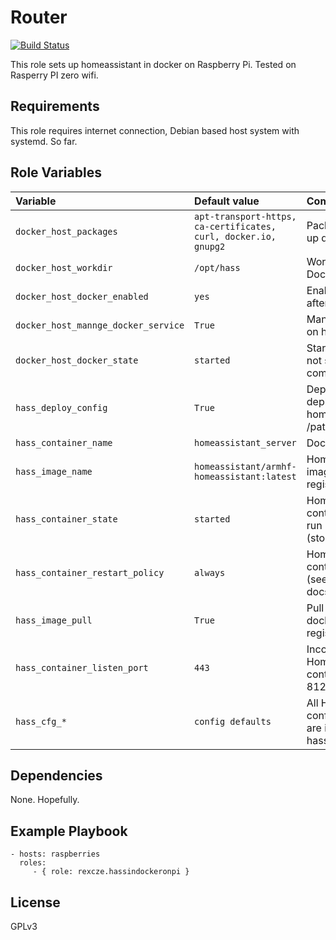 Router
=========

[![Build Status](https://travis-ci.org/rexcze/ansible-role-hassindockeronpi.svg?branch=master)](https://travis-ci.org/rexcze/ansible-role-hassindockeronpi)

This role sets up homeassistant in docker on Raspberry Pi. Tested on Rasperry PI zero wifi.

Requirements
------------

This role requires internet connection, Debian based host system with systemd. So far.

Role Variables
--------------

| Variable                           | Default value          | Comments (type)                                                                      |
| :---                               | :---                   | :---                                                                                 |
| `docker_host_packages`             | `apt-transport-https, ca-certificates, curl, docker.io, gnupg2`| Packages needed to set up docker host        |
| `docker_host_workdir`              | `/opt/hass`            | Working directory on Docker host                                                     |
| `docker_host_docker_enabled`       | `yes`                  | Enable Docker daemon after start                                                     |
| `docker_host_mannge_docker_service`| `True`                 | Manage Docker service on host                                                        | 
| `docker_host_docker_state`         | `started`              | Start docker daemon. If not started all docker command will fail.                    |
| `hass_deploy_config`               | `True`                 | Deploy (True) or not to deploy (False) homeassistant config to /path/config directory|
| `hass_container_name`              | `homeassistant_server` | Docker container name                                                                |
| `hass_image_name`                  | `homeassistant/armhf-homeassistant:latest`| Home assistant Docker image name in Docker registry               |
| `hass_container_state`             | `started`              | Home assistant Docker container state. To be run (started) or not (stopped)          |
| `hass_container_restart_policy`    | `always`               | Home assistant Docker container restart policy (see Ansible or Docker docs)          |
| `hass_image_pull`                  | `True`                 | Pull or not newest docker image from registry                                        |
| `hass_container_listen_port`       | `443`                  | Incoming port to our Home assistant container's default port 8123                    |
| `hass_cfg_*`                        | `config defaults`     | All Home assistant configuration options are in form hass_cfg_variable_name          |

Dependencies
------------

None. Hopefully.

Example Playbook
----------------

    - hosts: raspberries
      roles:
         - { role: rexcze.hassindockeronpi }

License
-------

GPLv3
